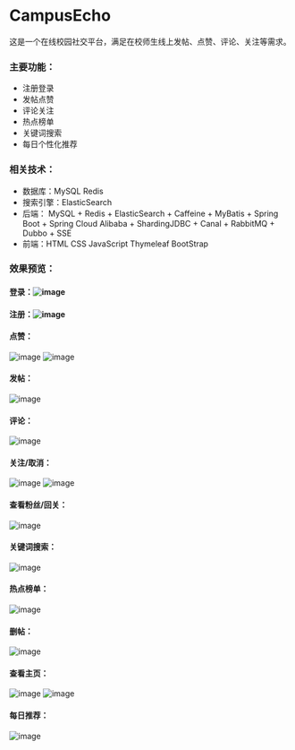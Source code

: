 # CampusEcho
这是一个在线校园社交平台，满足在校师生线上发帖、点赞、评论、关注等需求。

### 主要功能：
  * 注册登录<br>
  * 发帖点赞<br>
  * 评论关注<br>
  * 热点榜单<br>
  * 关键词搜索<br>
  * 每日个性化推荐<br>

### 相关技术：
  * 数据库：MySQL Redis
  * 搜索引擎：ElasticSearch
  * 后端： MySQL + Redis + ElasticSearch + Caffeine + MyBatis + Spring Boot + Spring Cloud Alibaba + ShardingJDBC + Canal + RabbitMQ + Dubbo + SSE 
  * 前端：HTML CSS JavaScript Thymeleaf BootStrap

### 效果预览：
#### 登录：![image](https://github.com/15zed/CampusEcho-BC-2024-01/assets/108381807/c9327a05-ec52-4304-968b-58955f451b5e)
#### 注册：![image](https://github.com/15zed/CampusEcho-BC-2024-01/assets/108381807/d90b3511-ad36-4068-9bcb-c4c0d3fd0bc9)
#### 点赞：
![image](https://github.com/15zed/CampusEcho-BC-2024-01/assets/108381807/88fe10d5-39bc-4419-b304-8db3d2094ead) ![image](https://github.com/15zed/CampusEcho-BC-2024-01/assets/108381807/40e5d9ab-2404-4935-84c7-a3097ad4a6c7)
#### 发帖：
![image](https://github.com/15zed/CampusEcho-BC-2024-01/assets/108381807/ec21f132-96ed-441b-b2ef-c910cfb3681b)
#### 评论：
![image](https://github.com/15zed/CampusEcho-BC-2024-01/assets/108381807/737b78a3-a8fa-4e8b-a481-6a4e1bfeebc9)
#### 关注/取消：
![image](https://github.com/15zed/CampusEcho-BC-2024-01/assets/108381807/58949a7a-cdbd-4bd7-945f-d1c73b567556) ![image](https://github.com/15zed/CampusEcho-BC-2024-01/assets/108381807/6722c9de-1336-4a38-a4a5-b0b589e32eeb)
#### 查看粉丝/回关：
![image](https://github.com/15zed/CampusEcho-BC-2024-01/assets/108381807/a6d8eeb5-a8a1-421f-8b17-9d4c6aa175bd)
#### 关键词搜索：
![image](https://github.com/15zed/CampusEcho-BC-2024-01/assets/108381807/21c8b3a0-4976-4c80-b4f4-6b2c60f6835c)
#### 热点榜单：
![image](https://github.com/15zed/CampusEcho-BC-2024-01/assets/108381807/13e93621-a49d-4c69-a957-c6122ac3c4cd)
#### 删帖：
![image](https://github.com/15zed/CampusEcho-BC-2024-01/assets/108381807/687a77d6-2bf2-4399-b441-a5afb560ffef)
#### 查看主页：
![image](https://github.com/15zed/CampusEcho-BC-2024-01/assets/108381807/6eba8027-59d8-49cc-8049-f7a66225d8e8) ![image](https://github.com/15zed/CampusEcho-BC-2024-01/assets/108381807/875b6ecd-a69c-4b4b-ae30-e8b0c3073126)
#### 每日推荐：
![image](https://github.com/15zed/CampusEcho-BC-2024-01/assets/108381807/f4e66f52-0ed0-4d53-b1f6-eb51dbdc127c)
















